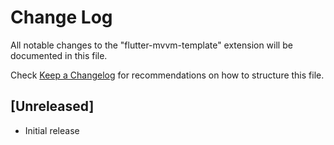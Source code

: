 # Change Log

All notable changes to the "flutter-mvvm-template" extension will be documented in this file.

Check [Keep a Changelog](http://keepachangelog.com/) for recommendations on how to structure this file.

## [Unreleased]

- Initial release